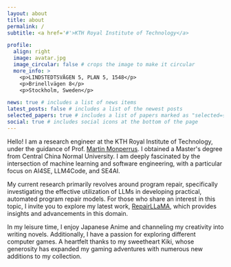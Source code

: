 ```yaml
---
layout: about
title: about
permalink: /
subtitle: <a href='#'>KTH Royal Institute of Technology</a>

profile:
  align: right
  image: avatar.jpg
  image_circular: false # crops the image to make it circular
  more_info: >
    <p>LINDSTEDTSVÄGEN 5, PLAN 5, 1548</p>
    <p>Brinellvägen 8</p>
    <p>Stockholm, Sweden</p>

news: true # includes a list of news items
latest_posts: false # includes a list of the newest posts
selected_papers: true # includes a list of papers marked as "selected={true}"
social: true # includes social icons at the bottom of the page
---
```


Hello! I am a research engineer at the KTH Royal Institute of Technology, under the guidance of Prof. [Martin Monperrus](https://www.monperrus.net/martin/). I obtained a Master's degree from Central China Normal University. I am deeply fascinated by the intersection of machine learning and software engineering, with a particular focus on AI4SE, LLM4Code, and SE4AI.

My current research primarily revolves around program repair, specifically investigating the effective utilization of LLMs in developing practical, automated program repair models. For those who share an interest in this topic, I invite you to explore my latest work, [RepairLLaMA](https://arxiv.org/abs/2312.15698), which provides insights and advancements in this domain.

In my leisure time, I enjoy Japanese Anime and channeling my creativity into writing novels. Additionally, I have a passion for exploring different computer games. A heartfelt thanks to my sweetheart Kiki, whose generosity has expanded my gaming adventures with numerous new additions to my collection.

<!-- Write your biography here. Tell the world about yourself. Link to your favorite [subreddit](http://reddit.com). You can put a picture in, too. The code is already in, just name your picture `prof_pic.jpg` and put it in the `img/` folder.

Put your address / P.O. box / other info right below your picture. You can also disable any of these elements by editing `profile` property of the YAML header of your `_pages/about.md`. Edit `_bibliography/papers.bib` and Jekyll will render your [publications page](/al-folio/publications/) automatically.

Link to your social media connections, too. This theme is set up to use [Font Awesome icons](https://fontawesome.com/) and [Academicons](https://jpswalsh.github.io/academicons/), like the ones below. Add your Facebook, Twitter, LinkedIn, Google Scholar, or just disable all of them. -->
